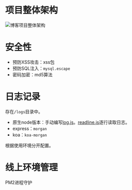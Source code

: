 # 项目整体架构
![博客项目整体架构](https://s1.ax1x.com/2020/07/08/UEknYQ.md.png)

# 安全性
- 预防XSS攻击：xss包
- 预防SQL注入：`mysql.escape`
- 密码加密：md5算法

# 日志记录
存在`/logs`目录中。

- 原生node版本：手动编写[log.js](https://github.com/BIGDgreen/BlogDemo/blob/master/original_node/src/utils/log.js)。[readline.js](https://github.com/BIGDgreen/BlogDemo/blob/master/original_node/src/utils/readline.js)逐行读取日志。
- express：`morgan`
- koa：`koa-morgan`

根据使用环境分开配置。

# 线上环境管理
PM2进程守护
